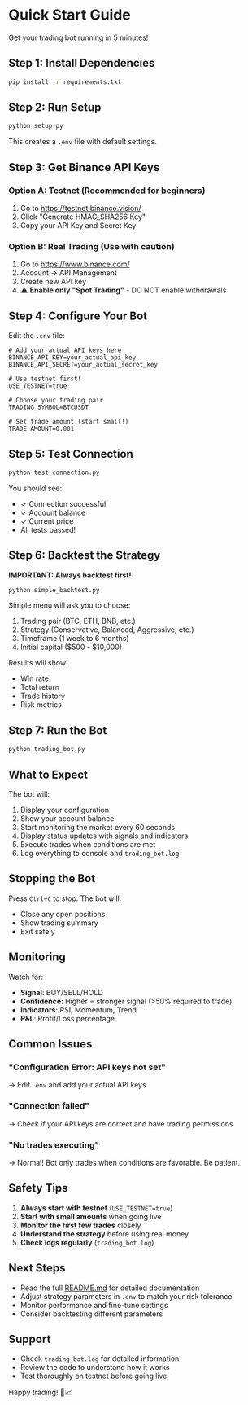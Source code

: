 # Quick Start Guide

Get your trading bot running in 5 minutes!

## Step 1: Install Dependencies

```bash
pip install -r requirements.txt
```

## Step 2: Run Setup

```bash
python setup.py
```

This creates a `.env` file with default settings.

## Step 3: Get Binance API Keys

### Option A: Testnet (Recommended for beginners)

1. Go to https://testnet.binance.vision/
2. Click "Generate HMAC_SHA256 Key"
3. Copy your API Key and Secret Key

### Option B: Real Trading (Use with caution)

1. Go to https://www.binance.com/
2. Account → API Management
3. Create new API key
4. ⚠️ **Enable only "Spot Trading"** - DO NOT enable withdrawals

## Step 4: Configure Your Bot

Edit the `.env` file:

```env
# Add your actual API keys here
BINANCE_API_KEY=your_actual_api_key
BINANCE_API_SECRET=your_actual_secret_key

# Use testnet first!
USE_TESTNET=true

# Choose your trading pair
TRADING_SYMBOL=BTCUSDT

# Set trade amount (start small!)
TRADE_AMOUNT=0.001
```

## Step 5: Test Connection

```bash
python test_connection.py
```

You should see:
- ✓ Connection successful
- ✓ Account balance
- ✓ Current price
- All tests passed!

## Step 6: Backtest the Strategy

**IMPORTANT: Always backtest first!**

```bash
python simple_backtest.py
```

Simple menu will ask you to choose:
1. Trading pair (BTC, ETH, BNB, etc.)
2. Strategy (Conservative, Balanced, Aggressive, etc.)
3. Timeframe (1 week to 6 months)
4. Initial capital ($500 - $10,000)

Results will show:
- Win rate
- Total return
- Trade history
- Risk metrics

## Step 7: Run the Bot

```bash
python trading_bot.py
```

## What to Expect

The bot will:
1. Display your configuration
2. Show your account balance
3. Start monitoring the market every 60 seconds
4. Display status updates with signals and indicators
5. Execute trades when conditions are met
6. Log everything to console and `trading_bot.log`

## Stopping the Bot

Press `Ctrl+C` to stop. The bot will:
- Close any open positions
- Show trading summary
- Exit safely

## Monitoring

Watch for:
- **Signal**: BUY/SELL/HOLD
- **Confidence**: Higher = stronger signal (>50% required to trade)
- **Indicators**: RSI, Momentum, Trend
- **P&L**: Profit/Loss percentage

## Common Issues

### "Configuration Error: API keys not set"
→ Edit `.env` and add your actual API keys

### "Connection failed"
→ Check if your API keys are correct and have trading permissions

### "No trades executing"
→ Normal! Bot only trades when conditions are favorable. Be patient.

## Safety Tips

1. **Always start with testnet** (`USE_TESTNET=true`)
2. **Start with small amounts** when going live
3. **Monitor the first few trades** closely
4. **Understand the strategy** before using real money
5. **Check logs regularly** (`trading_bot.log`)

## Next Steps

- Read the full [README.md](README.md) for detailed documentation
- Adjust strategy parameters in `.env` to match your risk tolerance
- Monitor performance and fine-tune settings
- Consider backtesting different parameters

## Support

- Check `trading_bot.log` for detailed information
- Review the code to understand how it works
- Test thoroughly on testnet before going live

Happy trading! 🚀📈
